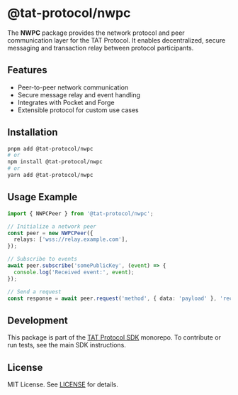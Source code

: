 # @tat-protocol/nwpc

The **NWPC** package provides the network protocol and peer communication layer for the TAT Protocol. It enables decentralized, secure messaging and transaction relay between protocol participants.

## Features

- Peer-to-peer network communication
- Secure message relay and event handling
- Integrates with Pocket and Forge
- Extensible protocol for custom use cases

## Installation

```bash
pnpm add @tat-protocol/nwpc
# or
npm install @tat-protocol/nwpc
# or
yarn add @tat-protocol/nwpc
```

## Usage Example

```typescript
import { NWPCPeer } from '@tat-protocol/nwpc';

// Initialize a network peer
const peer = new NWPCPeer({
  relays: ['wss://relay.example.com'],
});

// Subscribe to events
await peer.subscribe('somePublicKey', (event) => {
  console.log('Received event:', event);
});

// Send a request
const response = await peer.request('method', { data: 'payload' }, 'recipientPubKey');
```

## Development

This package is part of the [TAT Protocol SDK](../README.md) monorepo. To contribute or run tests, see the main SDK instructions.

## License

MIT License. See [LICENSE](../LICENSE) for details. 